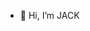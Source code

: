 - 👋 Hi, I’m JACK

<!---
trinityplay2017/trinityplay2017 is a ✨ special ✨ repository because its `README.md` (this file) appears on your GitHub profile.
You can click the Preview link to take a look at your changes.
--->
